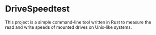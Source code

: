 # DriveSpeedtest
This project is a simple command-line tool written in Rust to measure the read and write speeds of mounted drives on Unix-like systems.
